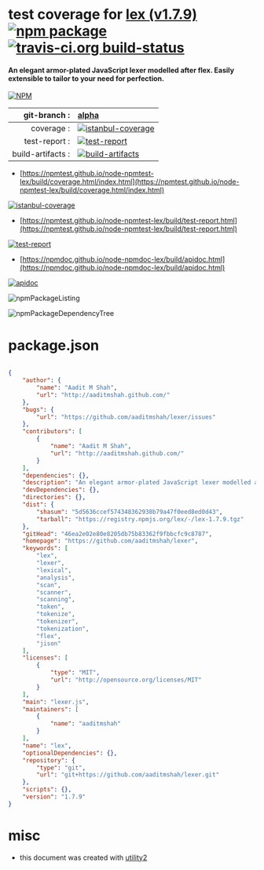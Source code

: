 # test coverage for  [lex (v1.7.9)](https://github.com/aaditmshah/lexer)  [![npm package](https://img.shields.io/npm/v/npmtest-lex.svg?style=flat-square)](https://www.npmjs.org/package/npmtest-lex) [![travis-ci.org build-status](https://api.travis-ci.org/npmtest/node-npmtest-lex.svg)](https://travis-ci.org/npmtest/node-npmtest-lex)
#### An elegant armor-plated JavaScript lexer modelled after flex. Easily extensible to tailor to your need for perfection.

[![NPM](https://nodei.co/npm/lex.png?downloads=true&downloadRank=true&stars=true)](https://www.npmjs.com/package/lex)

| git-branch : | [alpha](https://github.com/npmtest/node-npmtest-lex/tree/alpha)|
|--:|:--|
| coverage : | [![istanbul-coverage](https://npmtest.github.io/node-npmtest-lex/build/coverage.badge.svg)](https://npmtest.github.io/node-npmtest-lex/build/coverage.html/index.html)|
| test-report : | [![test-report](https://npmtest.github.io/node-npmtest-lex/build/test-report.badge.svg)](https://npmtest.github.io/node-npmtest-lex/build/test-report.html)|
| build-artifacts : | [![build-artifacts](https://npmtest.github.io/node-npmtest-lex/glyphicons_144_folder_open.png)](https://github.com/npmtest/node-npmtest-lex/tree/gh-pages/build)|

- [https://npmtest.github.io/node-npmtest-lex/build/coverage.html/index.html](https://npmtest.github.io/node-npmtest-lex/build/coverage.html/index.html)

[![istanbul-coverage](https://npmtest.github.io/node-npmtest-lex/build/screenCapture.buildCi.browser.%252Ftmp%252Fbuild%252Fcoverage.lib.html.png)](https://npmtest.github.io/node-npmtest-lex/build/coverage.html/index.html)

- [https://npmtest.github.io/node-npmtest-lex/build/test-report.html](https://npmtest.github.io/node-npmtest-lex/build/test-report.html)

[![test-report](https://npmtest.github.io/node-npmtest-lex/build/screenCapture.buildCi.browser.%252Ftmp%252Fbuild%252Ftest-report.html.png)](https://npmtest.github.io/node-npmtest-lex/build/test-report.html)

- [https://npmdoc.github.io/node-npmdoc-lex/build/apidoc.html](https://npmdoc.github.io/node-npmdoc-lex/build/apidoc.html)

[![apidoc](https://npmdoc.github.io/node-npmdoc-lex/build/screenCapture.buildCi.browser.%252Ftmp%252Fbuild%252Fapidoc.html.png)](https://npmdoc.github.io/node-npmdoc-lex/build/apidoc.html)

![npmPackageListing](https://npmtest.github.io/node-npmtest-lex/build/screenCapture.npmPackageListing.svg)

![npmPackageDependencyTree](https://npmtest.github.io/node-npmtest-lex/build/screenCapture.npmPackageDependencyTree.svg)



# package.json

```json

{
    "author": {
        "name": "Aadit M Shah",
        "url": "http://aaditmshah.github.com/"
    },
    "bugs": {
        "url": "https://github.com/aaditmshah/lexer/issues"
    },
    "contributors": [
        {
            "name": "Aadit M Shah",
            "url": "http://aaditmshah.github.com/"
        }
    ],
    "dependencies": {},
    "description": "An elegant armor-plated JavaScript lexer modelled after flex. Easily extensible to tailor to your need for perfection.",
    "devDependencies": {},
    "directories": {},
    "dist": {
        "shasum": "5d5636ccef574348362938b79a47f0eed8ed0d43",
        "tarball": "https://registry.npmjs.org/lex/-/lex-1.7.9.tgz"
    },
    "gitHead": "46ea2e02e80e8205db75b83362f9fbbcfc9c8787",
    "homepage": "https://github.com/aaditmshah/lexer",
    "keywords": [
        "lex",
        "lexer",
        "lexical",
        "analysis",
        "scan",
        "scanner",
        "scanning",
        "token",
        "tokenize",
        "tokenizer",
        "tokenization",
        "flex",
        "jison"
    ],
    "licenses": [
        {
            "type": "MIT",
            "url": "http://opensource.org/licenses/MIT"
        }
    ],
    "main": "lexer.js",
    "maintainers": [
        {
            "name": "aaditmshah"
        }
    ],
    "name": "lex",
    "optionalDependencies": {},
    "repository": {
        "type": "git",
        "url": "git+https://github.com/aaditmshah/lexer.git"
    },
    "scripts": {},
    "version": "1.7.9"
}
```



# misc
- this document was created with [utility2](https://github.com/kaizhu256/node-utility2)

